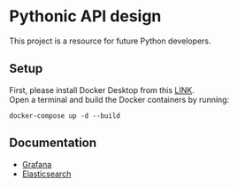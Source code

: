# Pythonic API design

[//]: # ([![Test status]&#40;https://github.com/philippabele/pythonic-api-design/workflows/Test/badge.svg&#41;][test])

[//]: # (![Version badges]&#40;https://img.shields.io/badge/Python-3.6%7C3.7%7C3.8%7C3.9-brightgreen&#41;)

This project is a resource for future Python developers.

[//]: # ([test]:https://github.com/philippabele/pythonic-api-design/actions/workflows/pytest.yaml)

## Setup
First, please install Docker Desktop from this [LINK](https://docs.docker.com/desktop/#download-and-install).\
Open a terminal and build the Docker containers by running:
~~~~
docker-compose up -d --build
~~~~


## Documentation

- [Grafana][]
- [Elasticsearch][]

[Grafana]: https://github.com/philippabele/pythonic-api-design/blob/development/03_grafana_monitoring/readme.MD
[Elasticsearch]: https://github.com/philippabele/pythonic-api-design/blob/development/02_simple_elastic_logging/readme.MD